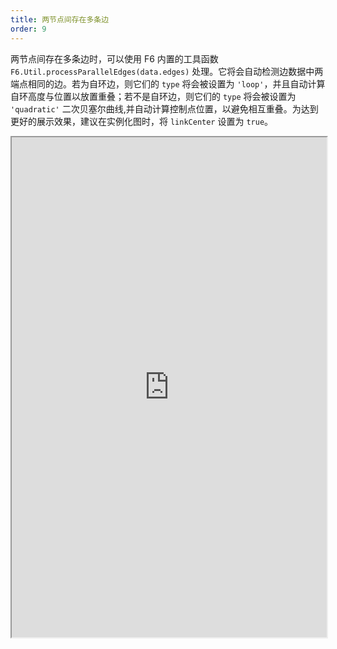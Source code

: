 ```yaml
---
title: 两节点间存在多条边
order: 9
---
```


两节点间存在多条边时，可以使用 F6 内置的工具函数 `F6.Util.processParallelEdges(data.edges)` 处理。它将会自动检测边数据中两端点相同的边。若为自环边，则它们的 `type` 将会被设置为 `'loop'`，并且自动计算自环高度与位置以放置重叠；若不是自环边，则它们的 `type` 将会被设置为 `'quadratic'` 二次贝塞尔曲线,并自动计算控制点位置，以避免相互重叠。为达到更好的展示效果，建议在实例化图时，将 `linkCenter` 设置为 `true`。

<iframe src="https://herbox-embed.alipay.com/p/f6/demo_elements_multiedges?editorSlider=expand&previewZoom=100" width="100%" height=800/>
